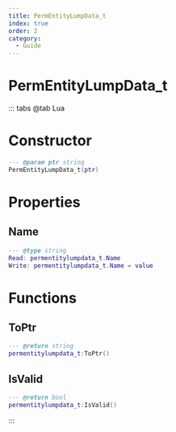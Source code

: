 ```yaml
---
title: PermEntityLumpData_t
index: true
order: 2
category:
  - Guide
---
```


# PermEntityLumpData_t

::: tabs
@tab Lua
# Constructor
```lua
--- @param ptr string
PermEntityLumpData_t(ptr)
```
# Properties
## Name 
```lua
--- @type string
Read: permentitylumpdata_t.Name
Write: permentitylumpdata_t.Name = value
```
# Functions
## ToPtr
```lua
--- @return string
permentitylumpdata_t:ToPtr()
```
## IsValid
```lua
--- @return bool
permentitylumpdata_t:IsValid()
```

:::